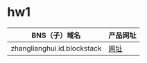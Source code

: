 # hw1

|BNS（子）域名|产品网址|
|---|---|
|zhanglianghui.id.blockstack| [网址](https://animal-kingdom-blockstack-allen.netlify.com/) |

